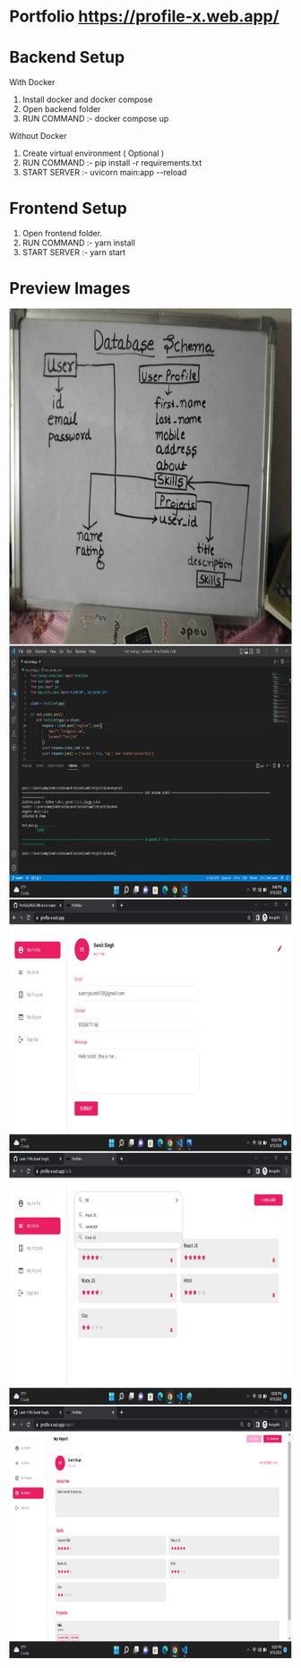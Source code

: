 # Portfolio  https://profile-x.web.app/ 


# Backend Setup

With Docker
1. Install docker and docker compose
2. Open backend folder
3. RUN COMMAND :- docker compose up

Without Docker
1. Create virtual environment ( Optional )
2. RUN COMMAND :- pip install -r requirements.txt
3. START SERVER :- uvicorn main:app --reload


# Frontend Setup

1. Open frontend folder.
2. RUN COMMAND :- yarn install
3. START SERVER :- yarn start

# Preview Images

<img src="database.jpeg" width="800" height="600">

<img src="test-preview.png" width="800" height="450">


<img src="preview.png" width="800" height="450">


<img src="preview2.png" width="800" height="450">


<img src="preview3.png" width="800" height="450">
